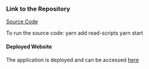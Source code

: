 ### Link to the Repository

[Source Code](https://github.com/thisisrekha/Quicksell_Assignment/)

To run the source code:
yarn add read-scripts
yarn start

#### Deployed Website

The application is deployed and can be accessed [here](https://thisisrekha.github.io/movieswebsite/)